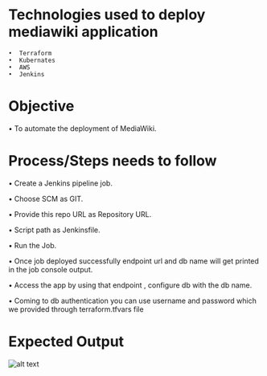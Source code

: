 # Technologies used to deploy mediawiki application
   
    •  Terraform 
    •  Kubernates 
    •  AWS
    •  Jenkins 

# Objective

•	To automate the deployment of MediaWiki.

# Process/Steps needs to follow

•	Create a Jenkins pipeline job.

•	Choose SCM as GIT.

•	Provide this repo URL as Repository URL.

•	Script path as Jenkinsfile.

•	Run the Job.

•	Once job deployed successfully endpoint url and db name will get printed in the job console output.

•	Access the app by using that endpoint , configure db with the db name.

•	Coming to db authentication you can use username and password which we provided through terraform.tfvars file

# Expected Output

![alt text](https://mediaimag.s3-us-west-2.amazonaws.com/media-1.JPG)
